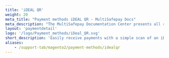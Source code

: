 ```yaml
---
title: 'iDEAL QR'
weight: 20
meta_title: "Payment methods iDEAL QR - MultiSafepay Docs"
meta_description: "The MultiSafepay Documentation Center presents all relevant information about our Plugins and API. You can also find support pages for Payment Methods, Tools and General Questions as well as the contact details of our Support and Integration Teams."
layout: 'paymentdetail'
logo: '/logo/Payment_methods/iDeal_QR.svg' 
short_description: 'Easily receive payments with a simple scan of an iDEAL QR code.'
aliases:
    - /support-tab/magento2/payment-methods/idealqr
---
```


